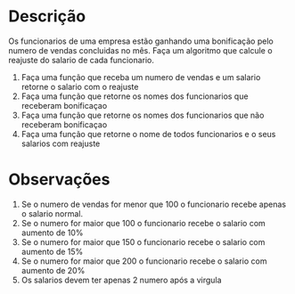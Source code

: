 # Descrição
Os funcionarios de uma empresa estão ganhando uma bonificação pelo numero de vendas concluidas no mês. Faça um algoritmo que calcule o reajuste do salario de cada funcionario.
1) Faça uma função que receba um numero de vendas e um salario retorne o salario com o reajuste
2) Faça uma função que retorne os nomes dos funcionarios que receberam bonificaçao
3) Faça uma função que retorne os nomes dos funcionarios que não receberam bonificaçao
4) Faça uma função que retorne o nome de todos funcionarios e o seus salarios com reajuste

# Observações
1) Se o numero de vendas for menor que 100 o funcionario recebe apenas o salario normal.
2) Se o numero for maior que 100 o funcionario recebe o salario com aumento de 10%
3) Se o numero for maior que 150 o funcionario recebe o salario com aumento de 15%
4) Se o numero for maior que 200 o funcionario recebe o salario com aumento de 20%
5) Os salarios devem ter apenas 2 numero após a virgula